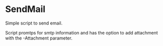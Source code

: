 # SendMail

Simple script to send email.

Script promtps for smtp information and has the option to add attachment with the -Attachment parameter.
